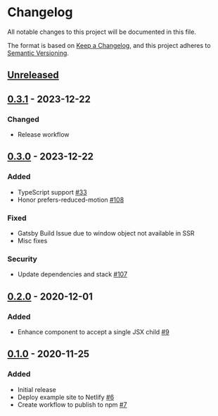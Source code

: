 # Changelog

All notable changes to this project will be documented in this file.

The format is based on [Keep a Changelog](https://keepachangelog.com/en/1.0.0/),
and this project adheres to [Semantic Versioning](https://semver.org/spec/v2.0.0.html).

## [Unreleased]

## [0.3.1] - 2023-12-22

### Changed

-   Release workflow

## [0.3.0] - 2023-12-22

### Added

-   TypeScript support [#33](https://github.com/lederer/react-showtime/pull/33)
-   Honor prefers-reduced-motion [#108](https://github.com/lederer/react-showtime/pull/108)

### Fixed

-   Gatsby Build Issue due to window object not available in SSR
-   Misc fixes

### Security

-   Update dependencies and stack [#107](https://github.com/lederer/react-showtime/pull/107)

## [0.2.0] - 2020-12-01

### Added

-   Enhance component to accept a single JSX child [#9](https://github.com/lederer/react-showtime/pull/9)

## [0.1.0] - 2020-11-25

### Added

-   Initial release
-   Deploy example site to Netlify [#6](https://github.com/lederer/react-showtime/pull/6)
-   Create workflow to publish to npm [#7](https://github.com/lederer/react-showtime/pull/7)

[unreleased]: https://github.com/lederer/react-showtime/compare/0.3.1...HEAD
[0.3.1]: https://github.com/lederer/react-showtime/compare/0.3.1...0.3.1
[0.3.0]: https://github.com/lederer/react-showtime/compare/0.2.0...0.3.0
[0.2.0]: https://github.com/lederer/react-showtime/compare/0.1.0...0.2.0
[0.1.0]: https://github.com/lederer/react-showtime/releases/tag/0.1.0
